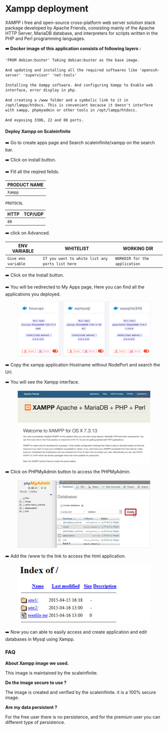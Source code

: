 # Xampp deployment

XAMPP i free and open-source cross-platform web server solution stack package developed by Apache Friends, consisting mainly of the Apache HTTP Server, MariaDB database, and interpreters for scripts written in the PHP and Perl programming languages.

**➡️ Docker image of this application consists of following layers :**

```
'FROM debian:buster' Taking debian:buster as the base image.

And updating and installing all the required softwares like 'openssh-server' 'supervisor' 'net-tools'

Installing the Xampp software. And configuring Xampp to Enable web interface, error display in php.

And creating a /www folder and a symbolic link to it in /opt/lampp/htdocs. This is convenient because it doesn't interfere with xampp, phpmyadmin or other tools in /opt/lampp/htdocs.

And exposing 3306, 22 and 80 ports.
```

#### Deploy Xampp on Scaleinfinite

➡️ Go to create apps page and Search scaleinfinite/xampp on the search bar.

➡️ Click on install button.

➡️ Fill all the reqired feilds.

| PRODUCT NAME |
| ------------ |
| `Xampp`      |

`PROTOCOL`

| HTTP | TCP/UDP |
| ---- | ------- |
| `80` |         |

➡️ click on Advanced.

| ENV VARIABLE        | WHITELIST                                       | WORKING DIR                   |
| ------------------- | ----------------------------------------------- | ----------------------------- |
| `Give env variable` | `If you want to white list any ports list here` | `WORKDIR for the application` |

➡️ Click on the Install button.

➡️ You will be redirected to My Apps page, Here you can find all the applications you deployed.



<figure><img src="../../.gitbook/assets/myapps.png" alt=""><figcaption></figcaption></figure>

➡️ Copy the xampp application Hostname without NodePort and search the Url.

➡️ You will see the Xampp interface.



<figure><img src="../../.gitbook/assets/xampp.png" alt=""><figcaption></figcaption></figure>

➡️ Click on PHPMyAdmin button to access the PHPMyAdmin.



<figure><img src="../../.gitbook/assets/phpmyadmin.png" alt=""><figcaption></figcaption></figure>

➡️ Add the /www to the link to access the html application.



<figure><img src="../../.gitbook/assets/index.png" alt=""><figcaption></figcaption></figure>

➡️ Now you can able to easily access and create application and edit databases in Mysql using Xampp.

### FAQ

**About Xampp image we used.**

This image is maintained by the scaleinfinite.

**Do the image secure to use ?**

The image is created and verified by the scaleinfinite. it is a 100% secure image.

**Are my data persistent ?**

For the free user there is no persistence, and for the premium user you can different type of persistence.
